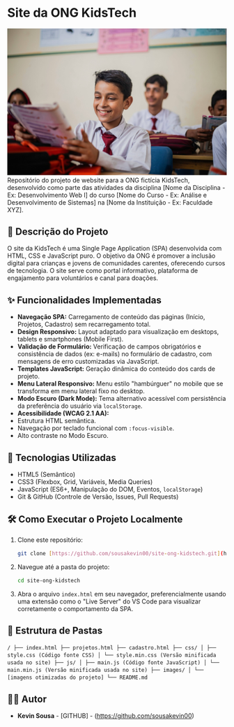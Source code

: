 # Site da ONG KidsTech

![KidsTech Logo](images/turma-kidstech.jpg) Repositório do projeto de website para a ONG fictícia KidsTech, desenvolvido como parte das atividades da disciplina [Nome da Disciplina - Ex: Desenvolvimento Web I] do curso [Nome do Curso - Ex: Análise e Desenvolvimento de Sistemas] na [Nome da Instituição - Ex: Faculdade XYZ].

## 📜 Descrição do Projeto

O site da KidsTech é uma Single Page Application (SPA) desenvolvida com HTML, CSS e JavaScript puro. O objetivo da ONG é promover a inclusão digital para crianças e jovens de comunidades carentes, oferecendo cursos de tecnologia. O site serve como portal informativo, plataforma de engajamento para voluntários e canal para doações.

## ✨ Funcionalidades Implementadas

* **Navegação SPA:** Carregamento de conteúdo das páginas (Início, Projetos, Cadastro) sem recarregamento total.
* **Design Responsivo:** Layout adaptado para visualização em desktops, tablets e smartphones (Mobile First).
* **Validação de Formulário:** Verificação de campos obrigatórios e consistência de dados (ex: e-mails) no formulário de cadastro, com mensagens de erro customizadas via JavaScript.
* **Templates JavaScript:** Geração dinâmica do conteúdo dos cards de projeto.
* **Menu Lateral Responsivo:** Menu estilo "hambúrguer" no mobile que se transforma em menu lateral fixo no desktop.
* **Modo Escuro (Dark Mode):** Tema alternativo acessível com persistência da preferência do usuário via `localStorage`.
* **Acessibilidade (WCAG 2.1 AA):**
* Estrutura HTML semântica.
* Navegação por teclado funcional com `:focus-visible`.
* Alto contraste no Modo Escuro.

## 🚀 Tecnologias Utilizadas

* HTML5 (Semântico)
* CSS3 (Flexbox, Grid, Variáveis, Media Queries)
* JavaScript (ES6+, Manipulação do DOM, Eventos, `localStorage`)
* Git & GitHub (Controle de Versão, Issues, Pull Requests)

## 🛠️ Como Executar o Projeto Localmente

1. Clone este repositório:

    ```bash
    git clone [https://github.com/sousakevin00/site-ong-kidstech.git](https://github.com/sousakevin00/site-ong-kidstech.git)
    ```

2. Navegue até a pasta do projeto:

    ```bash
    cd site-ong-kidstech
    ```

3. Abra o arquivo `index.html` em seu navegador, preferencialmente usando uma extensão como o "Live Server" do VS Code para visualizar corretamente o comportamento da SPA.

## 📝 Estrutura de Pastas

```/ ├── index.html ├── projetos.html ├── cadastro.html ├── css/ │ ├── style.css (Código fonte CSS) │ └── style.min.css (Versão minificada usada no site) ├── js/ │ ├── main.js (Código fonte JavaScript) │ └── main.min.js (Versão minificada usada no site) ├── images/ │ └── [imagens otimizadas do projeto] └── README.md```

## 👨‍💻 Autor

* **Kevin Sousa** - [GITHUB] - (<https://github.com/sousakevin00>)

